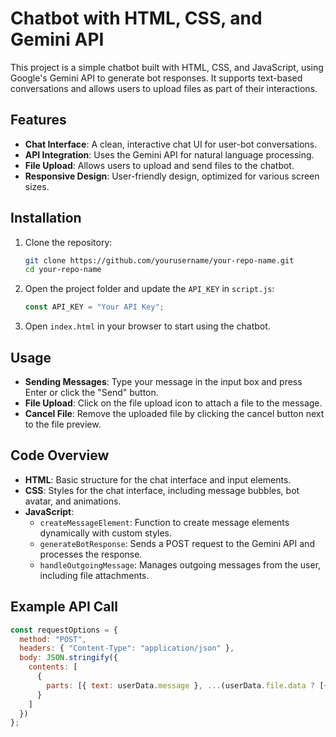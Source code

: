 # Chatbot with HTML, CSS, and Gemini API

This project is a simple chatbot built with HTML, CSS, and JavaScript, using Google's Gemini API to generate bot responses. It supports text-based conversations and allows users to upload files as part of their interactions.

## Features

- **Chat Interface**: A clean, interactive chat UI for user-bot conversations.
- **API Integration**: Uses the Gemini API for natural language processing.
- **File Upload**: Allows users to upload and send files to the chatbot.
- **Responsive Design**: User-friendly design, optimized for various screen sizes.

## Installation

1. Clone the repository:

    ```bash
    git clone https://github.com/yourusername/your-repo-name.git
    cd your-repo-name
    ```

2. Open the project folder and update the `API_KEY` in `script.js`:

    ```javascript
    const API_KEY = "Your API Key";
    ```

3. Open `index.html` in your browser to start using the chatbot.

## Usage

- **Sending Messages**: Type your message in the input box and press Enter or click the "Send" button.
- **File Upload**: Click on the file upload icon to attach a file to the message.
- **Cancel File**: Remove the uploaded file by clicking the cancel button next to the file preview.

## Code Overview

- **HTML**: Basic structure for the chat interface and input elements.
- **CSS**: Styles for the chat interface, including message bubbles, bot avatar, and animations.
- **JavaScript**:
  - `createMessageElement`: Function to create message elements dynamically with custom styles.
  - `generateBotResponse`: Sends a POST request to the Gemini API and processes the response.
  - `handleOutgoingMessage`: Manages outgoing messages from the user, including file attachments.

## Example API Call

```javascript
const requestOptions = {
  method: "POST",
  headers: { "Content-Type": "application/json" },
  body: JSON.stringify({
    contents: [
      {
        parts: [{ text: userData.message }, ...(userData.file.data ? [{ inline_data: userData.file }] : [])]
      }
    ]
  })
};
